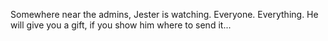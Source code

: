 Somewhere near the admins, Jester is watching. Everyone. Everything.
He will give you a gift, if you show him where to send it...